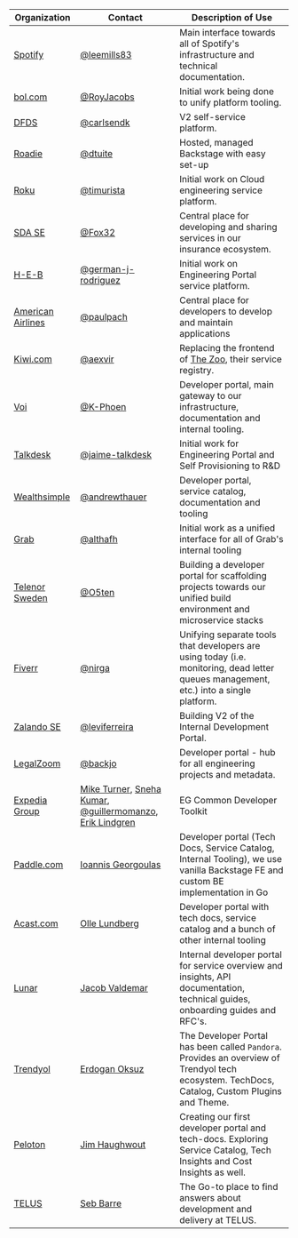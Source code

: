 | Organization                                  | Contact                                                                                                                                                                                             | Description of Use                                                                                                                            |
| --------------------------------------------- | --------------------------------------------------------------------------------------------------------------------------------------------------------------------------------------------------- | --------------------------------------------------------------------------------------------------------------------------------------------- |
| [Spotify](https://www.spotify.com)            | [@leemills83](https://github.com/leemills83)                                                                                                                                                        | Main interface towards all of Spotify's infrastructure and technical documentation.                                                           |
| [bol.com](https://www.bol.com)                | [@RoyJacobs](https://github.com/RoyJacobs)                                                                                                                                                          | Initial work being done to unify platform tooling.                                                                                            |
| [DFDS](https://www.dfds.com)                  | [@carlsendk](https://github.com/carlsendk)                                                                                                                                                          | V2 self-service platform.                                                                                                                     |
| [Roadie](https://roadie.io)                   | [@dtuite](https://github.com/dtuite)                                                                                                                                                                | Hosted, managed Backstage with easy set-up                                                                                                    |
| [Roku](https://www.roku.com)                  | [@timurista](https://github.com/timurista)                                                                                                                                                          | Initial work on Cloud engineering service platform.                                                                                           |
| [SDA SE](https://sda.se)                      | [@Fox32](https://github.com/Fox32)                                                                                                                                                                  | Central place for developing and sharing services in our insurance ecosystem.                                                                 |
| [H-E-B](https://www.heb.com)                  | [@german-j-rodriguez](https://github.com/german-j-rodriguez)                                                                                                                                        | Initial work on Engineering Portal service platform.                                                                                          |
| [American Airlines](https://www.aa.com)       | [@paulpach](https://github.com/paulpach)                                                                                                                                                            | Central place for developers to develop and maintain applications                                                                             |
| [Kiwi.com](https://kiwi.com)                  | [@aexvir](https://github.com/aexvir)                                                                                                                                                                | Replacing the frontend of [The Zoo](https://github.com/kiwicom/the-zoo), their service registry.                                              |
| [Voi](https://www.voiscooters.com/)           | [@K-Phoen](https://github.com/K-Phoen)                                                                                                                                                              | Developer portal, main gateway to our infrastructure, documentation and internal tooling.                                                     |
| [Talkdesk](https://www.talkdesk.com)          | [@jaime-talkdesk](https://github.com/jaime-talkdesk)                                                                                                                                                | Initial work for Engineering Portal and Self Provisioning to R&D                                                                              |
| [Wealthsimple](https://www.wealthsimple.com)  | [@andrewthauer](https://github.com/andrewthauer)                                                                                                                                                    | Developer portal, service catalog, documentation and tooling                                                                                  |
| [Grab](https://www.grab.com)                  | [@althafh](https://github.com/althafh)                                                                                                                                                              | Initial work as a unified interface for all of Grab's internal tooling                                                                        |
| [Telenor Sweden](https://www.telenor.se)      | [@O5ten](https://github.com/O5ten)                                                                                                                                                                  | Building a developer portal for scaffolding projects towards our unified build environment and microservice stacks                            |
| [Fiverr](https://www.fiverr.com)              | [@nirga](https://github.com/nirga)                                                                                                                                                                  | Unifying separate tools that developers are using today (i.e. monitoring, dead letter queues management, etc.) into a single platform.        |
| [Zalando SE](https://www.zalando.de)          | [@leviferreira](https://github.com/leviferreira)                                                                                                                                                    | Building V2 of the Internal Development Portal.                                                                                               |
| [LegalZoom](https://legalzoom.com)            | [@backjo](https://github.com/backjo)                                                                                                                                                                | Developer portal - hub for all engineering projects and metadata.                                                                             |
| [Expedia Group](https://www.expediagroup.com) | [Mike Turner](mailto:miturner@expediagroup.com), [Sneha Kumar](mailto:snkumar@expediagroup.com), [@guillermomanzo](https://github.com/guillermomanzo), [Erik Lindgren](https://github.com/lindgren) | EG Common Developer Toolkit                                                                                                                   |
| [Paddle.com](https://paddle.com)              | [Ioannis Georgoulas](https://github.com/geototti21)                                                                                                                                                 | Developer portal (Tech Docs, Service Catalog, Internal Tooling), we use vanilla Backstage FE and custom BE implementation in Go               |
| [Acast.com](https://acast.com)                | [Olle Lundberg](https://github.com/lndbrg)                                                                                                                                                          | Developer portal with tech docs, service catalog and a bunch of other internal tooling                                                        |
| [Lunar](https://lunar.app)                    | [Jacob Valdemar](https://github.com/JacobValdemar)                                                                                                                                                  | Internal developer portal for service overview and insights, API documentation, technical guides, onboarding guides and RFC's.                |
| [Trendyol](https://trendyol.com)              | [Erdogan Oksuz](https://github.com/erdoganoksuz)                                                                                                                                                    | The Developer Portal has been called `Pandora`. Provides an overview of Trendyol tech ecosystem. TechDocs, Catalog, Custom Plugins and Theme. |
| [Peloton](https://www.onepeloton.com/)        | [Jim Haughwout](https://github.com/JimHaughwout)                                                                                                                                                    | Creating our first developer portal and tech-docs. Exploring Service Catalog, Tech Insights and Cost Insights as well.                        |
| [TELUS](https://telus.com)                    | [Seb Barre](https://github.com/sbarre)                                                                                                                                                              | The Go-to place to find answers about development and delivery at TELUS.                                                                      |
